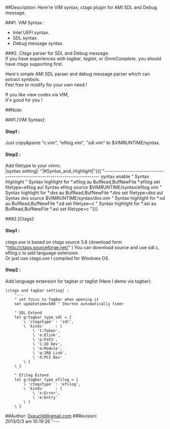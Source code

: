 ##Description:
Here're VIM syntax, ctags plugin for AMI SDL and Debug message.   

###1. VIM Syntax :  
* Intel UEFI syntax.
* SDL syntax.
* Debug message syntax.

###2. *Ctags* parser for SDL and Debug message.  
If you have experiences with *tagbar*, *taglist*, or *OmniComplete*, 
you should have ctags supporting first. 

Here's simple AMI SDL parser and debug message parser which can extract symbols.  
Feel free to modify for your own need !  

If you like view codes via VIM,  
It's good for you !

##Note:

###1.[VIM Syntax]:
#### Step1 :
Just copy&paste "c.vim", "efilog.vim", "sdl.vim" to $VIMRUNTIME/syntax. 
#### Step2 :
Add filetype to your vimrc:  
    |syntax setting|:
        "|#Syntax_and_Highlight|"{{{
        "--------------------------------------------------------------------------- 
        syntax enable     " Syntax Highlight
        " Syntax highlight for *.efilog 
        au BufRead,BufNewFile *.efilog set filetype=efilog
        au! Syntax efilog source $VIMRUNTIME/syntax/efilog.vim
        " Syntax highlight for *.dxs 
        au BufRead,BufNewFile *.dxs set filetype=dxs
        au! Syntax dxs source $VIMRUNTIME/syntax/dxs.vim
        " Syntax highlight for *.sd
        au BufRead,BufNewFile *.sd set filetype=c
        " Syntax highlight for *.asl
        au BufRead,BufNewFile *.asl set filetype=c
        "}}}

###2.[Ctags]:
#### Step1 :
*ctags.exe* is based on ctags source 5.8 (download form "http://ctags.sourceforge.net/" )
You can download source and use sdl.c, efilog.c to add language extension.  
Or just use *ctags.exe* I compiled for Windows OS.

#### Step2 :
Add language extension for tagbar or taglist (Here I demo via tagbar):

    |ctags and tagbar setting| :
        "---
        " set focus to TagBar when opening it
        set updatetime=500 " Shorten automatically timer

        " SDL Extend
        let g:tagbar_type_sdl = {
            \ 'ctagstype' : 'sdl',
            \ 'kinds'     : [
                \ 't:Token',
                \ 'e:Elink',
                \ 'p:Path',
                \ 'i:IO Dev',
                \ 'm:Module',
                \ 'q:IRQ Link',
                \ 'd:PCI Dev'
            \ ]
        \ }

        " Efilog Extend
        let g:tagbar_type_efilog = {
            \ 'ctagstype' : 'efilog',
            \ 'kinds'     : [
                \ 'x:Error',
                \ 'e:Entry'
            \ ]
        \ }
##Author:
    0xeuclid@gmail.com
##Revision:     
    2013/5/3 am 10:19:26
"---
